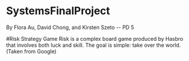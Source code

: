 # SystemsFinalProject
By Flora Au, David Chong, and Kirsten Szeto -- PD 5

#Risk Strategy Game
Risk is a complex board game produced by Hasbro that involves both luck and skill. The goal is simple: take over the world.  (Taken from Google)


